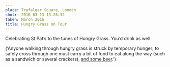```yaml
---
place: Trafalgar Square, London
shot:  2016-03-13 13:26:32
taken: March 2016
title: Hungry Grass on Tour
---
```


Celebrating St Pat’s to the tunes of Hungry Grass. You’d drink as well.

(‘Anyone walking through hungry grass is struck by temporary hunger; to safely cross through one must carry a bit of food to eat along the way (such as a sandwich or several crackers), [and some beer](https://en.wikipedia.org/wiki/Hungry_grass).’)
